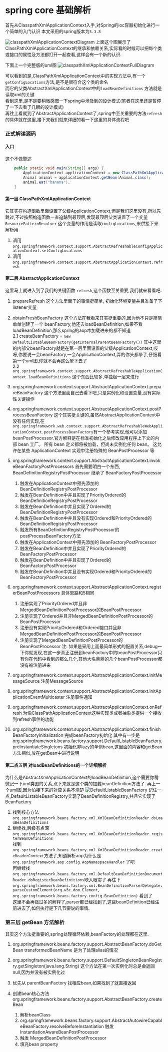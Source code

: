 # spring core 基础解析

首先从ClasspathXmlApplicationContext入手,对Spring的ioc容器初始化进行一个简单的入门认识
本文采用的spring版本为```5.3.8```

![classpathXmlApplicationContextDiagram](./images/ClasspathXmlApplicationContext-diagram.png)
上面这个图展示了ClassPathXmlApplicationContext的继承和依赖关系,实际看的时候可以把每个类或接口的属性及方法都打开一起查看,这样会有一个新的认识.

下面上一个完整版的uml图
![classpathXmlApplicationContextFullDiagram](./images/ClasspathXmlApplicationContext-full-diagram.png)

可以看到的是,ClassPathXmlApplicationContext中的实现方法中,有一个```getConfigLocations```方法,是不是很符合这个类的命名  
而它的父类AbstractXmlApplicationContext中的```loadBeanDefinitions``` 方法就是读取xml的关键  
看到这里,是不是要稍微感慨一下spring中涉及到的设计模式(笔者在这里还是暂停了一下去看了几眼的设计模式)  
再往上看就到了AbstractApplicationContext了,spring中至关重要的方法```refresh```的具体就在这里,接下来我们就来详细的看一下这里的具体流程吧

### 正式解读源码
#### 入口
这个不做赘述
```java
    public static void main(String[] args) {
        ApplicationContext applicationContext = new ClassPathXmlApplicationContext("classpath:spring-context.xml");
        Animal animal = applicationContext.getBean(Animal.class);
        animal.eat("banana");
    }
```

#### 第一层 ClassPathXmlApplicationContext
它其实在构造函数里面设置了父级ApplicationContext,但是我们这里没有,所以先跳过,不过按照构造函数一直追踪到最顶层,发现最顶层父类设置了一个变量```ResourcePatternResolver```
这个变量的作用是读取```configLocations```,来供接下来解析用
1. 调用```org.springframework.context.support.AbstractRefreshableConfigApplicationContext.setConfigLocations```
2. 调用```org.springframework.context.support.AbstractApplicationContext.refresh```

#### 第二层 AbstractApplicationContext
这里马上就进入到了我们的关键函数 ```refresh```,这个函数至关重要,我们就来看看吧.
1. prepareRefresh 这个方法里面干的事情挺简单, 初始化环境变量并且准备了下listener变量
2. obtainFreshBeanFactory 这个方法在我看来其实挺重要的,因为他不只是简简单单创建了一个 beanFactory,他还去loadBeanDefinition,如果不看loadBeanDefinition,那么spring的aop咋加载进来的都不知道  
    2.1 createBeanFactory = ```new DefaultListableBeanFactory(getInternalParentBeanFactory())```
   其中这里的内部父beanFactory就是在第一层里面设置的父级ApplicationContext,哎呀,你要说一会beanFactory,一会ApplicationContext,弄的你头都晕了,仔细看第一个uml图,你就不会再这么晕下去了  
    2.2 ```org.springframework.context.support.AbstractRefreshableApplicationContext.loadBeanDefinitions``` 这个东西比较多,单独起一层来进行

3. org.springframework.context.support.AbstractApplicationContext.prepareBeanFactory
   这个方法里面自己去看下吧,只是实例化和设置变量,没有实际性关键操作

4. org.springframework.context.support.AbstractApplicationContext.postProcessBeanFactory
   这个其实挺关键的,虽然AbstractApplicationContext中没有任何实现,在```org.springframework.web.context.support.AbstractRefreshableWebApplicationContext.postProcessBeanFactory```有一个参考实现,他可以添加beanPostProcessor.官方解释是在标准初始化之后修改应用程序上下文的内部 bean 工厂。 所有 bean 定义都将被加载，但尚未实例化任何 bean。 这允许在某些 ApplicationContext 实现中注册特殊的 BeanPostProcessor 等

5. org.springframework.context.support.AbstractApplicationContext.invokeBeanFactoryPostProcessors
   首先需要明白一个东西, BeanDefinitionRegistryPostProcessor  继承了 BeanFactoryPostProcessor
    1. 触发在ApplicationContext中预先添加的 BeanDefinitionRegistryPostProcessor
    2. 触发在BeanDefinition中并且实现了PriorityOrdered的 BeanDefinitionRegistryPostProcessor
    3. 触发在BeanDefinition中并且实现了Ordered的 BeanDefinitionRegistryPostProcessor
    4. 触发在BeanDefinition中并且没有实现Ordered和PriorityOrdered的 BeanDefinitionRegistryPostProcessor
    5. 触发所有BeanDefinitionRegistryPostProcessor的postProcessBeanFactory方法
    6. 触发在ApplicationContext中预先添加的 BeanFactoryPostProcessor
    7. 触发在BeanDefinition中并且实现了PriorityOrdered的 BeanFactoryPostProcessor
    8. 触发在BeanDefinition中并且实现了Ordered的 BeanFactoryPostProcessor
    9. 触发在BeanDefinition中并且没有实现Ordered和PriorityOrdered的 BeanFactoryPostProcessor
   
6. org.springframework.context.support.AbstractApplicationContext.registerBeanPostProcessors
    具体思路和5相同
    1. 注册实现了PriorityOrdered并且非MergedBeanDefinitionPostProcessor的BeanPostProcessor
    2. 注册实现了Ordered并且非MergedBeanDefinitionPostProcessor的BeanPostProcessor
    3. 注册没有实现PriorityOrdered和Ordered接口并且非MergedBeanDefinitionPostProcessor的BeanPostProcessor
    4. 注册实现了MergedBeanDefinitionPostProcessor的BeanPostProcessor
    注: 如果是采用上面最简单形式的配置关系,debug一下你就发现,在这一步真正注册到beanFactory中的beanPostProcessor只有你在代码中看到的那么几个,其他大名鼎鼎的几个beanPostProcessor都没有被注册进来
       
7. org.springframework.context.support.AbstractApplicationContext.initMessageSource 
    注册MessageSource
   
8. org.springframework.context.support.AbstractApplicationContext.initApplicationEventMulticaster
    注册事件通知
   
9. org.springframework.context.support.AbstractApplicationContext.onRefresh
    为像ClassPathApplicationContext这种实现类或者抽象类提供一个接收到refresh事件的功能
   
10. org.springframework.context.support.AbstractApplicationContext.finishBeanFactoryInitialization
    完成beanFactory初始化
    其中有一步是org.springframework.beans.factory.support.DefaultListableBeanFactory.preInstantiateSingletons
    初始化非lazy的单例bean,这里面的内容和getBean方法相似,放在getBean中进行说明

#### 第二点五层 对loadBeanDefinitions的一个详细解析
为什么是AbstractXmlApplicationContext的loadBeanDefinition,这个需要你稍微记一下uml类图的关系,点下来就是这个类的加载beanDefinition方法了.
再上一个uml图,因为怕接下来的对应关系不清楚
![DefaultListableBeanFactory](./images/DefaultListableBeanFactory-diagram.png)
记住一点,DefaultListableBeanFactory实现了BeanDefinitionRegistry,并且它实现了BeanFactory
1. 找到核心方法 ```org.springframework.beans.factory.xml.XmlBeanDefinitionReader.doLoadBeanDefinitions```  
2. 继续找,层级有点深 ```org.springframework.beans.factory.xml.XmlBeanDefinitionReader.registerBeanDefinitions```  
    找到 ```org.springframework.beans.factory.xml.XmlBeanDefinitionReader.createReaderContext```方法了,知道解析aop为什么是```org.springframework.aop.config.AopNamespaceHandler``` 了吧  
    再继续找 ```org.springframework.beans.factory.xml.DefaultBeanDefinitionDocumentReader.doRegisterBeanDefinitions```映入眼帘了
    再往下 ```org.springframework.beans.factory.xml.BeanDefinitionParserDelegate.parseCustomElement(org.w3c.dom.Element, org.springframework.beans.factory.config.BeanDefinition)``` 看到了  
这里不会再做过多的解释了,parser都已经找到了,这些beanDefinition已经注册进去了,如何执行是下几节要说的事情.
   
### 第三层 getBean 方法解析
其实这个方法挺重要的,spring处理循环依赖,beanFactory的处理都在这里.
1. org.springframework.beans.factory.support.AbstractBeanFactory.doGetBean
   transformedBeanName 是为了处理alias的情况
   
2. org.springframework.beans.factory.support.DefaultSingletonBeanRegistry.getSingleton(java.lang.String) 这个方法在第一次实例化时总是会返回null,因为并没有被实例化过

3. 优先从 parentBeanFactory 找相应bean,如果找到了就直接返回

4. 创建bean核心方法 org.springframework.beans.factory.support.AbstractBeanFactory.createBean
    1. 解析beanClass
    2. org.springframework.beans.factory.support.AbstractAutowireCapableBeanFactory.resolveBeforeInstantiation 触发 InstantiationAwareBeanPostProcessor 
    3. 触发 MergedBeanDefinitionPostProcessor
    4. 填充bean property
   